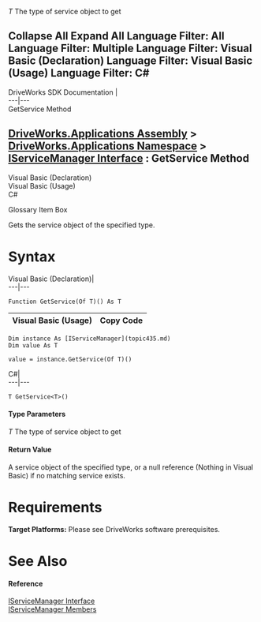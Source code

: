 _T_
    The type of service object to get

Collapse All Expand All Language Filter: All  Language Filter: Multiple  Language Filter: Visual Basic (Declaration) Language Filter: Visual Basic (Usage) Language Filter: C#  
---  
DriveWorks SDK Documentation  |   
---|---  
GetService<T> Method   
  
[DriveWorks.Applications Assembly](topic13.md) > [DriveWorks.Applications Namespace](topic16.md) > [IServiceManager Interface](topic435.md) : GetService<T> Method  
---  
  
Visual Basic (Declaration)    
Visual Basic (Usage)    
C# 

Glossary Item Box

Gets the service object of the specified type. 

# Syntax

Visual Basic (Declaration)|   
---|---  
      
    
    Function GetService(Of T)() As T  
  
Visual Basic (Usage)| Copy Code  
---|---  
      
    
    Dim instance As [IServiceManager](topic435.md)
    Dim value As T
     
    value = instance.GetService(Of T)()  
  
C#|   
---|---  
      
    
    T GetService<T>()  
  
#### Type Parameters

_T_
    The type of service object to get

#### Return Value

A service object of the specified type, or a null reference (Nothing in Visual Basic) if no matching service exists.

# Requirements

**Target Platforms:** Please see DriveWorks software prerequisites.

# See Also

#### Reference

[IServiceManager Interface](topic435.md)   
[IServiceManager Members](topic436.md)


